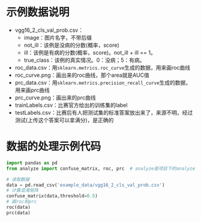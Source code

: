 # 示例数据说明

* vgg16_2_cls_val_prob.csv：
    * image：图片名字，不带后缀
    * not_ill：该例是没病的分数(概率，score)
    * ill：该例是有病的分数(概率，score)。not_ill + ill == 1。
    * true_class：该例的真实情况。0：没病；5：有病。
* roc_data.csv：用`sklearn.metrics.roc_curve`生成的数据，用来画roc曲线
* roc_curve.png：画出来的roc曲线，那个area就是AUC值
* prc_data.csv：用`sklearn.metrics.precision_recall_curve`生成的数据，用来画prc曲线
* prc_curve.png：画出来的prc曲线
* trainLabels.csv：比赛官方给出的训练集的label
* testLabels.csv：比赛后有人把测试集的标准答案放出来了，来源不明，经过测试(上传这个答案可以拿满分)，是正确的

# 数据的处理示例代码

```python
import pandas as pd
from analyze import confuse_matrix, roc, prc  # analyze是项目下的analyze.py文件

# 读取数据
data = pd.read_csv('example_data/vgg16_2_cls_val_prob.csv')
# 计算混淆矩阵
confuse_matrix(data,threshold=0.5)
# 画roc和prc
roc(data)
prc(data)
```
